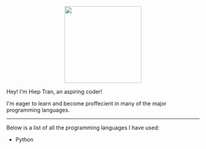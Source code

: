 
<div id="header" align="center">
  <img src="https://media.giphy.com/media/fwbZnTftCXVocKzfxR/giphy.gif" width="200"/>
</div>


Hey! I'm Hiep Tran, an aspiring coder! 


I'm eager to learn and become proffecient in many of the major programming languages.

---

Below is a list of all the programming languages I have used:
- Python

